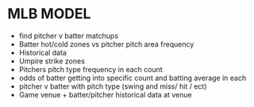 # MLB MODEL 


- find pitcher v batter matchups
- Batter hot/cold zones vs pitcher pitch area frequency 
- Historical data 
- Umpire strike zones
- Pitchers pitch type frequency in each count
- odds of batter getting into specific count and batting average in each
- pitcher v batter with pitch type (swing and miss/ hit / ect) 
- Game venue + batter/pitcher historical data at venue 